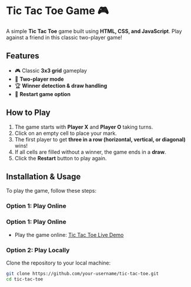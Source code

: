 # Tic Tac Toe Game 🎮

A simple **Tic Tac Toe** game built using **HTML, CSS, and JavaScript**. Play against a friend in this classic two-player game!

## Features
- 🎮 Classic **3x3 grid** gameplay  
- 👥 **Two-player mode**   
- 🏆 **Winner detection & draw handling**  
- 🔄 **Restart game option**

## How to Play
1. The game starts with **Player X** and **Player O** taking turns.
2. Click on an empty cell to place your mark.
3. The first player to get **three in a row (horizontal, vertical, or diagonal)** wins!
4. If all cells are filled without a winner, the game ends in a **draw**.
5. Click the **Restart** button to play again.

## Installation & Usage
To play the game, follow these steps:

### Option 1: Play Online
### Option 1: Play Online
- Play the game online: [Tic Tac Toe Live Demo](https://tic-tac-toe-game4545.netlify.app/)


### Option 2: Play Locally
Clone the repository to your local machine:
```bash
git clone https://github.com/your-username/tic-tac-toe.git
cd tic-tac-toe
